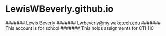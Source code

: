 # LewisWBeverly.github.io

####### Lewis Beverly
####### Lwbeverly@my.waketech.edu
####### This account is for school
####### This holds assignments for CTI 110
